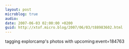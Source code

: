 ```yaml
---
layout: post
microblog: true
audio: 
date: 2007-06-03 02:00:00 +0200
guid: http://xtof.micro.blog/2007/06/03/t88983602.html
---
```

tagging explorcamp's photos with upcoming:event=184763
